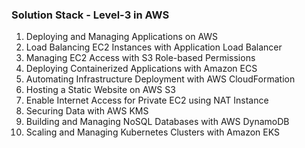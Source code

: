 ### Solution Stack - Level-3 in AWS

1. Deploying and Managing Applications on AWS
2. Load Balancing EC2 Instances with Application Load Balancer
3. Managing EC2 Access with S3 Role-based Permissions
4. Deploying Containerized Applications with Amazon ECS
5. Automating Infrastructure Deployment with AWS CloudFormation
6. Hosting a Static Website on AWS S3
7. Enable Internet Access for Private EC2 using NAT Instance
8. Securing Data with AWS KMS
9. Building and Managing NoSQL Databases with AWS DynamoDB
10. Scaling and Managing Kubernetes Clusters with Amazon EKS  
